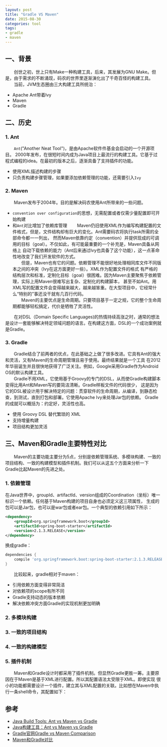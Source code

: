 ```yaml
---
layout: post
title: "Gradle VS Maven"
date: 2015-08-30
categories: tool
tags: 
- gradle
- maven
---
```


## 一、背景
　　创世之初，世上只有Make一种构建工具，后来，其发展为GNU Make。但是，由于需求的不断涌现，码农的世界里逐渐演化出了千奇百怪的构建工具。  
　　当前，JVM生态圈由三大构建工具所统治：
* Apache Ant带着Ivy
* Maven
* Gradle

## 二、历史

### 1. Ant
　　`Ant`("Another Neat Tool")，是由Apache软件件基金会启动的一个开源项目。
2000年发布，在很短时间内成为Java项目上最流行的构建工具。它基于过程式编程的idea。在最初的版本之后，逐渐具备了支持插件的功能。
* 使用XML描述构建的步骤
* 只负责构建步骤管理，如果要添加依赖管理的功能，还需要引入`Ivy`

### 2. Maven
　　Maven发布于2004年。目的是解决码农使用Ant所带来的一些问题。

* `convention over configuration`的思想，无需配置或者仅需少量配置即可开始构建
* 和`Ant`对比增加了依赖库管理
　　Maven仍旧使用XML作为编写构建配置的文件格式，但是，文件结构却有巨大的变化。Ant需要码农将执行task所需的全部命令都一一列出，
然而Maven依靠约定（convention）并提供现成的可调用的目标（goal）。不仅如此，有可能最重要的一个补充是，Maven具备从网络上
自动下载依赖的能力（Ant后来通过Ivy也具备了这个功能），这一点革命性地改变了我们开发软件的方式。  
　　但是，Maven也有它的问题。依赖管理不能很好地处理相同库文件不同版本之间的冲突（Ivy在这方面更好一些）。XML作为配置文件的格式
有严格的结构层次和标准，定制化目标（goal）很困难。因为Maven主要聚焦于依赖管理，实际上用Maven很难写出复杂、定制化的构建脚本，
甚至不如Ant。用XML写的配置文件会变得越来越大，越来越笨重。在大型项目中，它经常什么“特别的”事还没干就有几百行代码。  
　　Maven的主要优点是生命周期。只要项目基于一定之规，它的整个生命周期都能够轻松搞定，代价是牺牲了灵活性。

　　在对DSL（Domain Specific Languages)的热情持续高涨之时，通常的想法是设计一套能够解决特定领域问题的语言。在构建这方面，DSL的一个成功案例就是Gradle。

### 3. Gradle
　　Gradle结合了前两者的优点，在此基础之上做了很多改进。它具有Ant的强大和灵活，又有Maven的生命周期管理且易于使用。最终结果就是一个工具
在2012年华丽诞生并且很快地获得了广泛关注。例如，Google采用Gradle作为Android OS的默认构建工具。  
　　Gradle不用XML，它使用基于Groovy的专门的DSL，从而使Gradle构建脚本变得比用Ant和Maven写的要简洁清晰。Gradle样板文件的代码很少，
这是因为它的DSL被设计用于解决特定的问题：贯穿软件的生命周期，从编译，到静态检查，到测试，直到打包和部署。它使用Apache Ivy来处理Jar包的依赖。
Gradle的成就可以概括为：约定好，灵活性也高。  
* 使用 Groovy DSL 替代繁琐的 XML
* 支持增量构建
* 项目结构更加灵活

## 三、Maven和Gradle主要特性对比

　　Maven的主要功能主要分为5点，分别是依赖管理系统、多模块构建、一致的项目结构、一致的构建模型和插件机制。我们可以从这五个方面来分析一下
Gradle比起Maven的先进之处。

### 1. 依赖管理
在Java世界中，groupId、artifactId、version组成的Coordination（坐标）唯一标识一个依赖。任何基于Maven构建的项目自身也必须定义这三项属性，
生成的包可以是Jar包，也可以是war包或者ear包。一个典型的依赖引用如下所示：
```xml
<dependency>
    <groupId>org.springframework.boot</groupId>
    <artifactId>spring-boot-starter</artifactId>
    <version>2.1.3.RELEASE</version>
</dependency>
```
换成gradle：
```groovy
dependencies {
    compile 'org.springframework.boot:spring-boot-starter:2.1.3.RELEASE'
}
```

　　比较起来，gradle相对于maven：
* 引用依赖方面变得非常简洁
* 对依赖项的scope有所不同
* Gradle支持动态的版本依赖
* 解决依赖冲突方面Gradle的实现机制更加明确


### 2. 多模块构建


### 3. 一致的项目结构


### 4. 一致的构建模型

### 5. 插件机制
　　Maven和Gradle设计时都采用了插件机制。但显然Gradle更胜一筹。主要原因在于Maven是基于XML进行配置。所以其配置语法太受限于XML。即使实现
很小的功能都需要设计一个插件，建立其与XML配置的关联。比如想在Maven中执行一条shell命令，其配置如下：



## 参考
* [Java Build Tools: Ant vs Maven vs Gradle](http://technologyconversations.com/2014/06/18/build-tools/)
* [Java构建工具：Ant vs Maven vs Gradle](https://blog.csdn.net/napolunyishi/article/details/39345995)
* [Gradle官网Gradle vs Maven Comparison](https://gradle.org/maven-vs-gradle/)
* [Maven和Gradle对比](http://www.huangbowen.net/blog/2016/02/23/gradle-vs-maven/)
